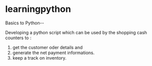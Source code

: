 # learningpython
Basics to Python--

Developing a python script which can be used by the shopping cash counters to :
1. get the customer oder details and 
2. generate the net payment informations. 
3. keep a track on inventory.
